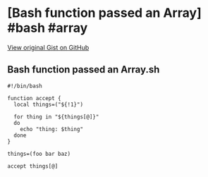 # [Bash function passed an Array] #bash #array

[View original Gist on GitHub](https://gist.github.com/Integralist/3edda4adb44ed6e2177034740936ece6)

## Bash function passed an Array.sh

```shell
#!/bin/bash

function accept {
  local things=("${!1}")

  for thing in "${things[@]}"
  do
    echo "thing: $thing"
  done
}

things=(foo bar baz)

accept things[@]
```

